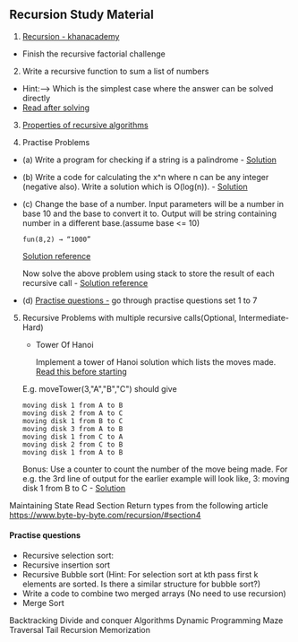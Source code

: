 ## Recursion Study Material

1. [Recursion - khanacademy](https://www.khanacademy.org/computing/computer-science/algorithms/recursive-algorithms/a/recursion)
 - Finish the recursive factorial challenge


2. Write a recursive function to sum a list of numbers
 - Hint:--> Which is the simplest case where the answer can be solved directly
 - [Read after solving](https://interactivepython.org/courselib/static/pythonds/Recursion/pythondsCalculatingtheSumofaListofNumbers.html)


3. [Properties of recursive algorithms](https://www.khanacademy.org/computing/computer-science/algorithms/recursive-algorithms/a/properties-of-recursive-algorithms)

4. Practise Problems
  - (a) Write a program for checking if a string is a palindrome - [Solution](https://www.khanacademy.org/computing/computer-science/algorithms/recursive-algorithms/a/using-recursion-to-determine-whether-a-word-is-a-palindrome)

  - (b) Write a code for calculating the x^n where n can be any integer (negative also). Write a solution which is O(log(n)). - [Solution](https://www.khanacademy.org/computing/computer-science/algorithms/recursive-algorithms/a/computing-powers-of-a-number)

  - (c) Change the base of a number. Input parameters will be a number in base 10 and the base to convert it to. Output will be string containing number in a different base.(assume base <= 10)

      `fun(8,2) → “1000”`

      [Solution reference](https://interactivepython.org/courselib/static/pythonds/Recursion/pythondsConvertinganIntegertoaStringinAnyBase.html)      

      Now solve the above problem using stack to store the result of each recursive call - [Solution reference](https://interactivepython.org/courselib/static/pythonds/Recursion/StackFramesImplementingRecursion.html)

  - (d) [Practise questions -](https://www.geeksforgeeks.org/recursion/) go through practise questions set 1 to 7


5. Recursive Problems with multiple recursive calls(Optional, Intermediate-Hard)
    - Tower Of Hanoi

      Implement a tower of Hanoi solution which lists the moves made.
      [Read this before starting](https://www.khanacademy.org/computing/computer-science/algorithms/towers-of-hanoi/a/towers-of-hanoi)

    E.g. moveTower(3,"A","B","C") should give

    ```
    moving disk 1 from A to B
    moving disk 2 from A to C
    moving disk 1 from B to C
    moving disk 3 from A to B
    moving disk 1 from C to A
    moving disk 2 from C to B
    moving disk 1 from A to B
    ```

    Bonus: Use a counter to count the number of the move being made. For e.g. the 3rd line of output for the earlier example will look like,
    3: moving disk 1 from B to C -
    [Solution](https://interactivepython.org/courselib/static/pythonds/Recursion/TowerofHanoi.html)

Maintaining State
Read Section Return types from the following article
https://www.byte-by-byte.com/recursion/#section4

#### Practise questions
 - Recursive selection sort:
 - Recursive insertion sort
 - Recursive Bubble sort (Hint: For selection sort at kth pass first k elements are sorted. Is there a similar structure for bubble sort?)
 - Write a code to combine two merged arrays (No need to use recursion)
 - Merge Sort


Backtracking
Divide and conquer Algorithms
Dynamic Programming
Maze Traversal
Tail Recursion
Memorization
